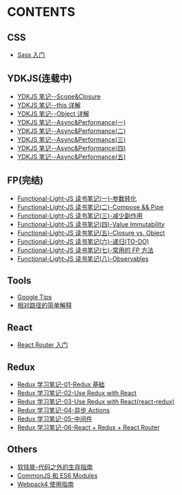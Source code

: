 # CONTENTS

## CSS

* [Sass 入门](/CSS/Sass入门.md)

## YDKJS(连载中)

* [YDKJS 笔记--Scope&Closure](/YDKJS/Scope-Closure.md)
* [YDKJS 笔记--this 详解](/YDKJS/this详解.md)
* [YDKJS 笔记--Object 详解](/YDKJS/Object详解.md)
* [YDKJS 笔记--Async&Performance(一)](</YDKJS/YDKJS笔记--Async&Performance(一)/README.md>)
* [YDKJS 笔记--Async&Performance(二)](</YDKJS/YDKJS笔记--Async&Performance(二)/README.md>)
* [YDKJS 笔记--Async&Performance(三)](</YDKJS/YDKJS笔记--Async&Performance(三)/README.md>)
* [YDKJS 笔记--Async&Performance(四)](</YDKJS/YDKJS笔记--Async&Performance(四)/README.md>)
* [YDKJS 笔记--Async&Performance(五)](</YDKJS/YDKJS笔记--Async&Performance(五)/README.md>)

## FP(完结)

* [Functional-Light-JS 读书笔记(一)-参数转化](/FP/参数转化.md)
* [Functional-Light-JS 读书笔记(二)-Compose && Pipe](/FP/Compose&&Pipe.md)
* [Functional-Light-JS 读书笔记(三)-减少副作用](/FP/减少副作用.md)
* [Functional-Light-JS 读书笔记(四)-Value Immutability](/FP/ValueImmutability.md)
* [Functional-Light-JS 读书笔记(五)-Closure vs. Object](/FP/ClosureVsObject.md)
* [Functional-Light-JS 读书笔记(六)-递归(TO-DO)](</FP/递归(TO-DO).md>)
* [Functional-Light-JS 读书笔记(七)-常用的 FP 方法](/FP/常用的FP方法.md)
* [Functional-Light-JS 读书笔记(八)-Observables](/FP/Observables.md)

## Tools

* [Google Tips](/Tools/google-tips.md)
* [相对路径的简单解释](/Tools/URL.md)

## React

* [React Router 入门](/React/react-router.md)

## Redux

* [Redux 学习笔记-01-Redux 基础](/Redux/Redux基础.md)
* [Redux 学习笔记-02-Use Redux with React](/Redux/UseReduxwithReact.md)
* [Redux 学习笔记-03-Use Redux with React(react-redux)](</Redux/UseReduxwithReact(react-redux).md>)
* [Redux 学习笔记-04-异步 Actions](/Redux/异步Actions.md)
* [Redux 学习笔记-05-中间件](/Redux/中间件.md)
* [Redux 学习笔记-06-React + Redux + React Router](/Redux/React+Redux+ReactRouter.md)

## Others

* [软技能-代码之外的生存指南](/Others/软技能-代码之外的生存指南.md)
* [ CommonJS 和 ES6 Modules](/Others/CommonJS和ES6Modules.md)
* [ Webpack4 使用指南](/Others/webpack4-guide.md)
